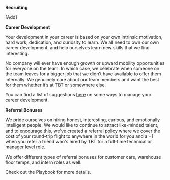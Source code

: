 **Recruiting**

[Add]


**Career Development**

Your development in your career is based on your own intrinsic motivation, hard work, dedication, and curiosity to learn. We all need to own our own career development, and help ourselves learn new skills that we find interesting. 

No company will ever have enough growth or upward mobility opportunities for everyone on the team. In which case, we celebrate when someone on the team leaves for a bigger job that we didn’t have available to offer them internally. We genuinely care about our team members and want the best for them whether it’s at TBT or somewhere else. 

You can find a list of suggestions [here](https://docs.google.com/a/theblacktux.com/document/d/12wy_jJs7D6T48x5NMIH_KNDEoglSS7HoLIRhPP8WPb4/edit?usp=sharing) on some ways to manage your career development. 

**Referral Bonuses**

We pride ourselves on hiring honest, interesting, curious, and emotionally intelligent people. We would like to continue to attract like-minded talent, and to encourage this, we've created a referral policy where we cover the cost of your round-trip flight to anywhere in the world for you and a +1 when you refer a friend who's hired by TBT for a full-time technical or manager level role.

We offer different types of referral bonuses for customer care, warehouse floor temps, and intern roles as well.

Check out the Playbook for more details.

